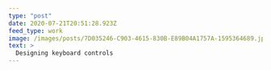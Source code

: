 ```yaml
---
type: "post"
date: 2020-07-21T20:51:28.923Z
feed_type: work
image: /images/posts/7D035246-C903-4615-830B-E89B04A1757A-1595364689.jpeg
text: >
  Designing keyboard controls
---
```

